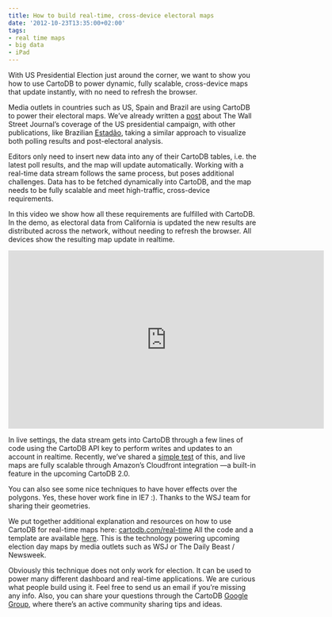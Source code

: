 ```yaml
---
title: How to build real-time, cross-device electoral maps
date: '2012-10-23T13:35:00+02:00'
tags:
- real time maps
- big data
- iPad
---
```


With US Presidential Election just around the corner, we want to show you how to use CartoDB to power dynamic, fully scalable, cross-device maps that update instantly, with no need to refresh the browser. 

Media outlets in countries such as US, Spain and Brazil are using CartoDB to power their electoral maps. We’ve already written a <a href="http://blog.cartodb.com/post/26837195815/the-wall-street-journals-2012-election-map-done-with">post</a> about The Wall Street Journal’s coverage of the US presidential campaign, with other publications, like Brazilian <a href="http://estadaodados.com/html/eleicoes2012/#mapasAbas">Estadão</a>, taking a similar approach to visualize both polling results and post-electoral analysis.

Editors only need to insert new data into any of their CartoDB tables, i.e. the latest poll results, and the map will update automatically. Working with a real-time data stream follows the same process, but poses additional challenges. Data has to be fetched dynamically into CartoDB, and the map needs to be fully scalable and meet high-traffic, cross-device requirements. 

In this video we show how all these requirements are fulfilled with CartoDB. In the demo, as electoral data from California is updated the new results are distributed across the network, without needing to refresh the browser. All devices show the resulting map update in realtime. 

<iframe frameborder="0" height="359" src="http://player.vimeo.com/video/52006773?title=0&amp;byline=0&amp;portrait=0" width="637"></iframe>

In live settings, the data stream gets into CartoDB through a few lines of code using the CartoDB API key to perform writes and updates to an account in realtime. Recently, we’ve shared a <a href="http://blog.cartodb.com/post/33634830768/how-we-made-the-stratos-freefall-jump-live-demo">simple test</a> of this, and live maps are fully scalable through Amazon’s Cloudfront integration —a built-in feature in the upcoming CartoDB 2.0.

You can also see some nice techniques to have hover effects over the polygons. Yes, these hover work fine in IE7 :). Thanks to the WSJ team for sharing their geometries.

We put together additional explanation and resources on how to use CartoDB for real-time maps here: <a href="http://cartodb.com/realtime">cartodb.com/real-time</a> All the code and a template are available <a href="https://github.com/cartodb/real-time-map">here</a>. This is the technology powering upcoming election day maps by media outlets such as WSJ or The Daily Beast / Newsweek. 

Obviously this technique does not only work for election. It can be used to power many different dashboard and real-time applications. We are curious what people build using it. Feel free to send us an email if you’re missing any info. Also, you can share your questions through the CartoDB <a href="https://groups.google.com/forum/#!forum/cartodb">Google Group</a>, where there’s an active community sharing tips and ideas. 
